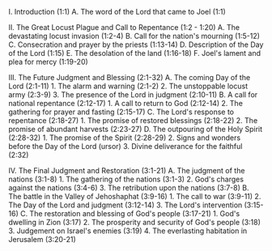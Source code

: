 I. Introduction (1:1)
   A. The word of the Lord that came to Joel (1:1)

II. The Great Locust Plague and Call to Repentance (1:2 - 1:20)
   A. The devastating locust invasion (1:2-4)
   B. Call for the nation's mourning (1:5-12)
   C. Consecration and prayer by the priests (1:13-14)
   D. Description of the Day of the Lord (1:15)
   E. The desolation of the land (1:16-18)
   F. Joel's lament and plea for mercy (1:19-20)

III. The Future Judgment and Blessing (2:1-32)
   A. The coming Day of the Lord (2:1-11)
      1. The alarm and warning (2:1-2)
      2. The unstoppable locust army (2:3-9)
      3. The presence of the Lord in judgment (2:10-11)
   B. A call for national repentance (2:12-17)
      1. A call to return to God (2:12-14)
      2. The gathering for prayer and fasting (2:15-17)
   C. The Lord's response to repentance (2:18-27)
      1. The promise of restored blessings (2:18-22)
      2. The promise of abundant harvests (2:23-27)
   D. The outpouring of the Holy Spirit (2:28-32)
      1. The promise of the Spirit (2:28-29)
      2. Signs and wonders before the Day of the Lord (ursor)
      3. Divine deliverance for the faithful (2:32)

IV. The Final Judgment and Restoration (3:1-21)
   A. The judgment of the nations (3:1-8)
      1. The gathering of the nations (3:1-3)
      2. God's charges against the nations (3:4-6)
      3. The retribution upon the nations (3:7-8)
   B. The battle in the Valley of Jehoshaphat (3:9-16)
      1. The call to war (3:9-11)
      2. The Day of the Lord and judgment (3:12-14)
      3. The Lord's intervention (3:15-16)
   C. The restoration and blessing of God's people (3:17-21)
      1. God's dwelling in Zion (3:17)
      2. The prosperity and security of God's people (3:18)
      3. Judgement on Israel's enemies (3:19)
      4. The everlasting habitation in Jerusalem (3:20-21)